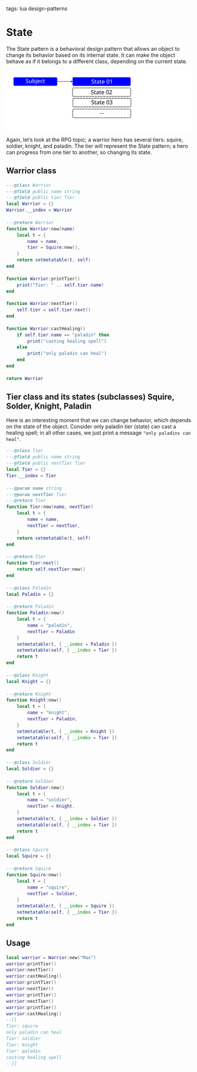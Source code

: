 <!-- Description: The State pattern is a behavioral design pattern that allows an object to change its behavior based on its internal state. It can make the object behave as if it belongs to a different class, depending on the current state. -->

tags: lua design-patterns

# State

The State pattern is a behavioral design pattern that allows an object to change its behavior based on its internal state. It can make the object behave as if it belongs to a different class, depending on the current state.

![State Scheme](/assets/img/dp-state.svg)

Again, let’s look at the RPG topic; a warrior hero has several tiers: squire, soldier, knight, and paladin. The tier
will represent the State pattern; a hero can progress from one tier to another, so changing its state.

## Warrior class

```lua
---@class Warrior
---@field public name string
---@field public tier Tier
local Warrior = {}
Warrior.__index = Warrior

---@return Warrior
function Warrior:new(name)
	local t = {
		name = name,
		tier = Squire:new(),
	}
	return setmetatable(t, self)
end

function Warrior:printTier()
	print("Tier: " .. self.tier.name)
end

function Warrior:nextTier()
	self.tier = self.tier:next()
end

function Warrior:castHealing()
	if self.tier.name == "paladin" then
		print("casting healing spell")
	else
		print("only paladin can heal")
	end
end

return Warrior
```

## Tier class and its states (subclasses) Squire, Solder, Knight, Paladin

Here is an interesting moment that we can change behavior, which depends on the state of the object. Consider only
paladin tier (state) can cast a healing spell; in all other cases, we just print a message `"only paladins can heal"`.

```lua
---@class Tier
---@field public name string
---@field public nextTier Tier
local Tier = {}
Tier.__index = Tier

---@param name string
---@param nextTier Tier
---@return Tier
function Tier:new(name, nextTier)
	local t = {
		name = name,
		nextTier = nextTier,
	}
	return setmetatable(t, self)
end

---@return Tier
function Tier:next()
	return self.nextTier:new()
end

---@class Paladin
local Paladin = {}

---@return Paladin
function Paladin:new()
	local t = {
		name = "paladin",
		nextTier = Paladin
	}
	setmetatable(t, { __index = Paladin })
	setmetatable(self, { __index = Tier })
	return t
end

---@class Knight
local Knight = {}

---@return Knight
function Knight:new()
	local t = {
		name = "knight",
		nextTier = Paladin,
	}
	setmetatable(t, { __index = Knight })
	setmetatable(self, { __index = Tier })
	return t
end

---@class Soldier
local Soldier = {}

---@return Soldier
function Soldier:new()
	local t = {
		name = "soldier",
		nextTier = Knight,
	}
	setmetatable(t, { __index = Soldier })
	setmetatable(self, { __index = Tier })
	return t
end

---@class Squire
local Squire = {}

---@return Squire
function Squire:new()
	local t = {
		name = "squire",
		nextTier = Soldier,
	}
	setmetatable(t, { __index = Squire })
	setmetatable(self, { __index = Tier })
	return t
end
```

## Usage

```lua
local warrior = Warrior:new("Max")
warrior:printTier()
warrior:nextTier()
warrior:castHealing()
warrior:printTier()
warrior:nextTier()
warrior:printTier()
warrior:nextTier()
warrior:printTier()
warrior:castHealing()
--[[
Tier: squire
only paladin can heal
Tier: soldier
Tier: knight
Tier: paladin
casting healing spell
--]]
```